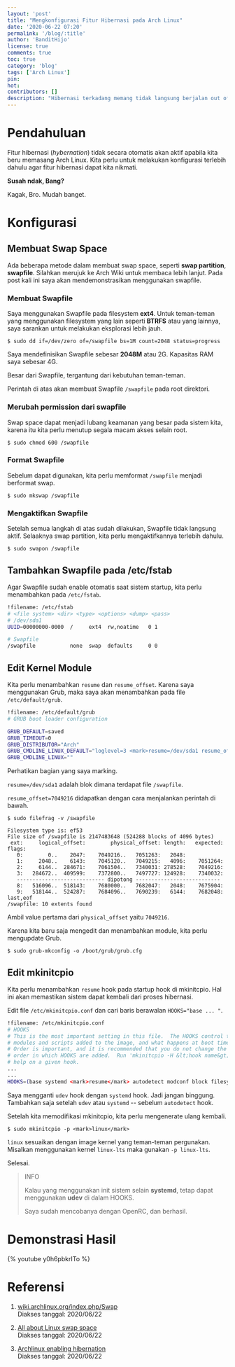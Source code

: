 ```yaml
---
layout: 'post'
title: "Mengkonfigurasi Fitur Hibernasi pada Arch Linux"
date: '2020-06-22 07:20'
permalink: '/blog/:title'
author: 'BanditHijo'
license: true
comments: true
toc: true
category: 'blog'
tags: ['Arch Linux']
pin:
hot:
contributors: []
description: "Hibernasi terkadang memang tidak langsung berjalan out of the box, kita perlu untuk mengaturnya sendiri. Catatan ini mungkin dapat membantu teman-teman mengkonfigurasi hibernasi di Arch Linux."
---
```


# Pendahuluan

Fitur hibernasi (*hybernation*) tidak secara otomatis akan aktif apabila kita beru memasang Arch Linux. Kita perlu untuk melakukan konfigurasi terlebih dahulu agar fitur hibernasi dapat kita nikmati.

**Susah ndak, Bang?**

Kagak, Bro. Mudah banget.


# Konfigurasi


## Membuat Swap Space

Ada beberapa metode dalam membuat swap space, seperti **swap partition**, **swapfile**. Silahkan merujuk ke Arch Wiki untuk membaca lebih lanjut. Pada post kali ini saya akan mendemonstrasikan menggunakan swapfile.


### Membuat Swapfile

Saya menggunakan Swapfile pada filesystem **ext4**. Untuk teman-teman yang menggunakan filesystem yang lain seperti **BTRFS** atau yang lainnya, saya sarankan untuk melakukan eksplorasi lebih jauh.

```
$ sudo dd if=/dev/zero of=/swapfile bs=1M count=2048 status=progress
```

Saya mendefinisikan Swapfile sebesar **2048M** atau 2G. Kapasitas RAM saya sebesar 4G.

Besar dari Swapfile, tergantung dari kebutuhan teman-teman.

Perintah di atas akan membuat Swapfile `/swapfile` pada root direktori.


### Merubah permission dari swapfile

Swap space dapat menjadi lubang keamanan yang besar pada sistem kita, karena itu kita perlu menutup segala macam akses selain root.

```
$ sudo chmod 600 /swapfile
```


### Format Swapfile

Sebelum dapat digunakan, kita perlu memformat `/swapfile` menjadi berformat swap.

```
$ sudo mkswap /swapfile
```


### Mengaktifkan Swapfile

Setelah semua langkah di atas sudah dilakukan, Swapfile tidak langsung aktif. Selaaknya swap partition, kita perlu mengaktifkannya terlebih dahulu.

```
$ sudo swapon /swapfile
```


## Tambahkan Swapfile pada /etc/fstab

Agar Swapfile sudah enable otomatis saat sistem startup, kita perlu menambahkan pada `/etc/fstab`.

```bash
!filename: /etc/fstab
# <file system> <dir> <type> <options> <dump> <pass>
# /dev/sda1
UUID=00000000-0000  /     ext4  rw,noatime   0 1

# Swapfile
/swapfile           none  swap  defaults     0 0
```


## Edit Kernel Module

Kita perlu menambahkan `resume` dan `resume_offset`. Karena saya menggunakan Grub, maka saya akan menambahkan pada file `/etc/default/grub`.

```bash
!filename: /etc/default/grub
# GRUB boot loader configuration

GRUB_DEFAULT=saved
GRUB_TIMEOUT=0
GRUB_DISTRIBUTOR="Arch"
GRUB_CMDLINE_LINUX_DEFAULT="loglevel=3 <mark>resume=/dev/sda1 resume_offset=7049216</mark>"
GRUB_CMDLINE_LINUX=""
```

Perhatikan bagian yang saya marking.

`resume=/dev/sda1` adalah blok dimana terdapat file `/swapfile`.

`resume_offset=7049216` didapatkan dengan cara menjalankan perintah di bawah.

```
$ sudo filefrag -v /swapfile
```

```
Filesystem type is: ef53
File size of /swapfile is 2147483648 (524288 blocks of 4096 bytes)
 ext:     logical_offset:        physical_offset: length:   expected: flags:
   0:        0..    2047:    7049216..   7051263:   2048:
   1:     2048..    6143:    7045120..   7049215:   4096:    7051264:
   2:     6144..  284671:    7061504..   7340031: 278528:    7049216:
   3:   284672..  409599:    7372800..   7497727: 124928:    7340032:
   ---------------------------- dipotong ---------------------------
   8:   516096..  518143:    7680000..   7682047:   2048:    7675904:
   9:   518144..  524287:    7684096..   7690239:   6144:    7682048: last,eof
/swapfile: 10 extents found
```

Ambil value pertama dari `physical_offset` yaitu `7049216`.

Karena kita baru saja mengedit dan menambahkan module, kita perlu mengupdate Grub.

```
$ sudo grub-mkconfig -o /boot/grub/grub.cfg
```


## Edit mkinitcpio

Kita perlu menambahkan `resume` hook pada startup hook di mkinitcpio. Hal ini akan memastikan sistem dapat kembali dari proses hibernasi.

Edit file `/etc/mkinitcpio.conf` dan cari baris berawalan `HOOKS="base ... "`.

```bash
!filename: /etc/mkinitcpio.conf
# HOOKS
# This is the most important setting in this file.  The HOOKS control the
# modules and scripts added to the image, and what happens at boot time.
# Order is important, and it is recommended that you do not change the
# order in which HOOKS are added.  Run 'mkinitcpio -H &lt;hook name&gt;' for
# help on a given hook.
...
...
HOOKS=(base systemd <mark>resume</mark> autodetect modconf block filesystems keyboard fsck)
```

Saya mengganti `udev` hook dengan `systemd` hook. Jadi jangan binggung. Tambahkan saja setelah `udev` atau `systemd` -- sebelum `autodetect` hook.

Setelah kita memodifikasi mkinitcpio, kita perlu mengenerate ulang kembali.

```
$ sudo mkinitcpio -p <mark>linux</mark>
```

`linux` sesuaikan dengan image kernel yang teman-teman pergunakan. Misalkan menggunakan kernel `linux-lts` maka gunakan `-p linux-lts`.

Selesai.

> INFO
> 
> Kalau yang menggunakan init sistem selain **systemd**, tetap dapat menggunakan **udev** di dalam HOOKS.
> 
> Saya sudah mencobanya dengan OpenRC, dan berhasil.


# Demonstrasi Hasil

{% youtube y0h6pbkrITo %}


# Referensi

1. [wiki.archlinux.org/index.php/Swap](https://wiki.archlinux.org/index.php/Swap)
<br>Diakses tanggal: 2020/06/22

2. [All about Linux swap space](https://www.linux.com/news/all-about-linux-swap-space/)
<br>Diakses tanggal: 2020/06/22

2. [Archlinux enabling hibernation](http://blog.programmableproduction.com/2016/02/22/ArchLinux-Powermanagement-Setting-Hibernate/)
<br>Diakses tanggal: 2020/06/22
